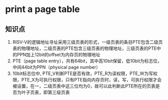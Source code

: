 # print a page table

## 知识点

1. RISV-V的逻辑地址寻址采用三级页表的形式，一级页表的条目PTE包含二级页表的物理地址，二级页表的PTE包含三级页表的物理地址，三级页表的PTE中的PPN加上12bit的offset为内存页的物理地址
2. PTE（page table entry），共有64bit，其中高10bit保留，低10bit为标志位，中间44bit为PPN（physical page number）
3. 10bit标志位中, PTE_V判断PTE是否有效，PTE_R为读权限，PTE_W为写权限，PTE_X为可执行权限，只有PTE指向内存页时，读，写，可执行权限才会被设置，在一，二级页表中这三位均为0，故可以此判断此PTE所在的页表是否为叶子页表，即第三级页表
